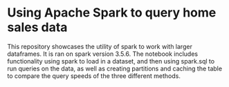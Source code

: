 # Using Apache Spark to query home sales data
This repository showcases the utility of spark to work with larger dataframes. It is ran on spark version 3.5.6. The notebook includes functionality using spark to load in a dataset,
and then using spark.sql to run queries on the data, as well as creating partitions and caching the table to compare the query speeds of the three different methods.
